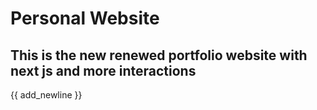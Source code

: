 # Personal Website

## This is the new renewed portfolio website with next js and more interactions

{{ add_newline }}